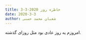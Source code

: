 ```yaml
---
title: خاطره روز 2020-3-3
date: 2020-3-3
author: شعبان محمد حسنی
---
```


امروزم یه روز عادی بود مثل روزای گذشته.